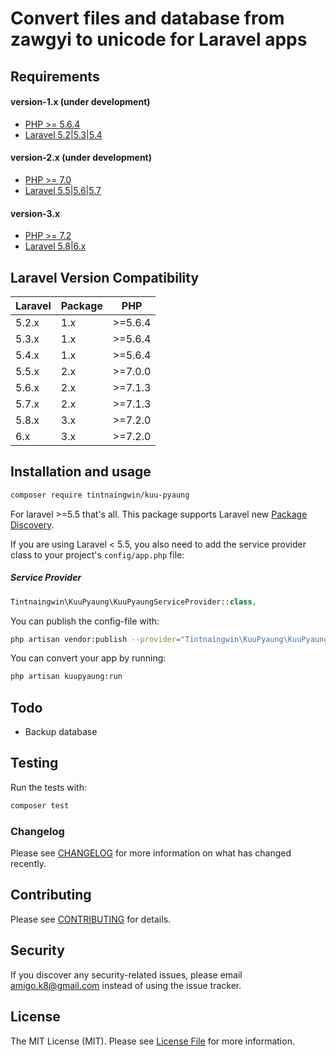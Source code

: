 # Convert files and database from zawgyi to unicode for Laravel apps

## Requirements

#### version-1.x (under development)

- [PHP >= 5.6.4](http://php.net/)
- [Laravel 5.2|5.3|5.4](https://github.com/laravel/framework)

#### version-2.x (under development)

- [PHP >= 7.0](http://php.net/)
- [Laravel 5.5|5.6|5.7](https://github.com/laravel/framework)

#### version-3.x

- [PHP >= 7.2](http://php.net/)
- [Laravel 5.8|6.x](https://github.com/laravel/framework)

## Laravel Version Compatibility

| Laravel | Package | PHP     |
|---------|---------|---------|
| 5.2.x   | 1.x     | >=5.6.4 |
| 5.3.x   | 1.x     | >=5.6.4 |
| 5.4.x   | 1.x     | >=5.6.4 |
| 5.5.x   | 2.x     | >=7.0.0 |
| 5.6.x   | 2.x     | >=7.1.3 |
| 5.7.x   | 2.x     | >=7.1.3 |
| 5.8.x   | 3.x     | >=7.2.0 |
| 6.x     | 3.x     | >=7.2.0 |
 
## Installation and usage

``` bash
composer require tintnaingwin/kuu-pyaung
```

For laravel >=5.5 that's all. This package supports Laravel new [Package Discovery](https://laravel.com/docs/5.5/packages#package-discovery).

If you are using Laravel < 5.5, you also need to add the service provider class to your project's `config/app.php` file:

##### Service Provider
```php
Tintnaingwin\KuuPyaung\KuuPyaungServiceProvider::class,
```

You can publish the config-file with:

``` bash
php artisan vendor:publish --provider="Tintnaingwin\KuuPyaung\KuuPyaungServiceProvider"
```

You can convert your app by running:

``` bash
php artisan kuupyaung:run
```

## Todo

- Backup database

## Testing

Run the tests with:

``` bash
composer test
```

### Changelog

Please see [CHANGELOG](CHANGELOG.md) for more information on what has changed recently.

## Contributing

Please see [CONTRIBUTING](CONTRIBUTING.md) for details.

## Security

If you discover any security-related issues, please email amigo.k8@gmail.com instead of using the issue tracker.

## License

The MIT License (MIT). Please see [License File](LICENSE.md) for more information.
